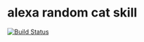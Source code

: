 # alexa random cat skill

[![Build Status](https://travis-ci.org/corux/alexa-randomcat-skill.svg?branch=master)](https://travis-ci.org/corux/alexa-randomcat-skill)
